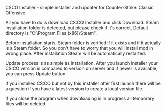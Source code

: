 CSCO Installer - simple installer and updater for Counter-Strike: Classic Offensive.

All you have to do is download CS:CO Installer and click Download.
Steam installation folder is detected, but please check if it's correct.
Default directory is "C:\Program Files (x86)\Steam".

Before installation starts, Steam folder is verified if it exists 
and if it actually is a Steam folder. 
So you don't have to worry that you will install mod in wrong place. 
After installation Steam will be automatically restarted.

Update process is as simple as installation. 
After you launch installer your CS:CO version is compared to version
on server and if newer is available, you can press Update button.

If you installed CS:CO but not by this installer after first launch there will be
a question if you have a latest version to create a local version file.

If you close the program when downloading is in progress all temporary files will be deleted.
